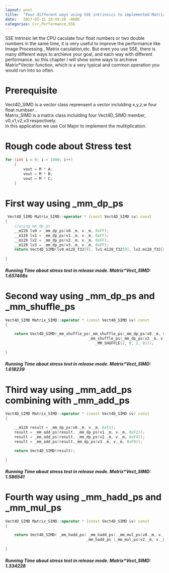 ```yaml
---
layout: post
title:  "Four different ways using SSE intrinsics to implemented Matrix * Vector"
date:   2017-05-15 10:45:20 -0600
categories: C++,Performance,SSE
---
```

SSE Intrinsic let the CPU caculate four float numbers or two double numbers in the same time, it is very useful to improve the performance like Image Processing , Matrix caculation,etc.
But even you use SSE, there is many different ways to archieve your goal, and each way with different performance. so this chapter I will show some ways to archieve Matrix*Vector function, which 
is a very typical and common operation you would run into so often.


# Prerequisite
Vect4D_SIMD is a vector class reprensent a vector inclulding x,y,z,w four float numbser .  
Matrix_SIMD is a matrix class inclulding four Vect4D_SIMD member, v0,v1,v2,v3 respectively.  
In this application we use Col Major to implement the mulitiplication.  

# Rough code about Stress test
```cpp
for (int i = 0; i < 1000; i++)
	{
		vout = M * A;
		vout = M * B;
		vout = M * C;
	}
```	
# First way using _mm_dp_ps
```cpp
 Vect4D_SIMD Matrix_SIMD::operator * (const Vect4D_SIMD &v) const
{
	//using mm_dp_ps
	__m128 lv0 = _mm_dp_ps(v0._m, v._m, 0xFF);
	__m128 lv1 = _mm_dp_ps(v1._m, v._m, 0xFF);
	__m128 lv2 = _mm_dp_ps(v2._m, v._m, 0xFF);
	__m128 lv3 = _mm_dp_ps(v3._m, v._m, 0xFF);
	return Vect4D_SIMD(lv0.m128_f32[0], lv1.m128_f32[0], lv2.m128_f32[0], lv3.m128_f32[0]);
	
}
```
##### Running Time about stress test in release mode. Matrix*Vect_SIMD: 1.657408s
 
# Second way using _mm_dp_ps and _mm_shuffle_ps
```cpp
Vect4D_SIMD Matrix_SIMD::operator * (const Vect4D_SIMD &v) const
{

	return Vect4D_SIMD(_mm_shuffle_ps(_mm_shuffle_ps(_mm_dp_ps(v0._m, v._m, 0xFF), _mm_dp_ps(v1._m, v._m, 0xFF), _MM_SHUFFLE(0, 1, 0, 0)),
									 _mm_shuffle_ps(_mm_dp_ps(v2._m, v._m, 0xFF), _mm_dp_ps(v3._m, v._m, 0xFF), _MM_SHUFFLE(0, 3, 0, 2)),
										_MM_SHUFFLE(2, 0, 2, 0)));
	
}

```
##### Running Time about stress test in release mode.   Matrix*Vect_SIMD: 1.618239
  
# Third way using _mm_add_ps combining with _mm_add_ps
```cpp
Vect4D_SIMD Matrix_SIMD::operator * (const Vect4D_SIMD &v) const
{

	__m128 result = _mm_dp_ps(v0._m, v._m, 0xF1);
	result = _mm_add_ps(result, _mm_dp_ps(v1._m, v._m, 0xF2));
	result = _mm_add_ps(result, _mm_dp_ps(v2._m, v._m, 0xF4));
	result = _mm_add_ps(result,_mm_dp_ps(v3._m, v._m, 0xF8));

	return Vect4D_SIMD(result);
	
}

```
##### Running Time about stress test in release mode.  Matrix*Vect_SIMD: 1.586541
 
# Fourth way using _mm_hadd_ps and _mm_mul_ps
```cpp
Vect4D_SIMD Matrix_SIMD::operator * (const Vect4D_SIMD &v) const
{

	return Vect4D_SIMD( _mm_hadd_ps( _mm_hadd_ps( _mm_mul_ps(v0._m, v._m), _mm_mul_ps(v1._m, v._m) ),
								 	_mm_hadd_ps (_mm_mul_ps(v2._m, v._m), _mm_mul_ps(v3._m, v._m) ) ) );
	
}

```
##### Running Time about stress test in release mode.   Matrix*Vect_SIMD: 1.334228

